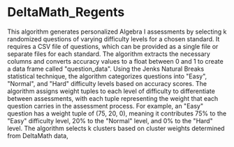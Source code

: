 # DeltaMath_Regents


This algorithm generates personalized Algebra I assessments by selecting k randomized questions of varying difficulty levels for a chosen standard. It requires a CSV file of questions, which can be provided as a single file or separate files for each standard. The algorithm extracts the necessary columns and converts accuracy values to a float between 0 and 1 to create a data frame called "question_data". Using the Jenks Natural Breaks statistical technique, the algorithm categorizes questions into "Easy", "Normal", and "Hard" difficulty levels based on accuracy scores. The algorithm assigns weight tuples to each level of difficulty to differentiate between assessments, with each tuple representing the weight that each question carries in the assessment process. For example, an "Easy" question has a weight tuple of (75, 20, 0), meaning it contributes 75% to the "Easy" difficulty level, 20% to the "Normal" level, and 0% to the "Hard" level. The algorithm selects k clusters based on cluster weights determined from DeltaMath data, 
